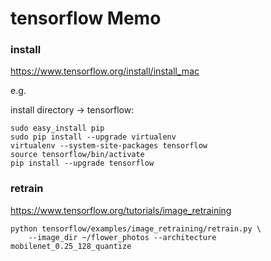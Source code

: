 # tensorflow Memo

### install

https://www.tensorflow.org/install/install_mac


e.g.

install directory -> tensorflow:
```
sudo easy_install pip
sudo pip install --upgrade virtualenv
virtualenv --system-site-packages tensorflow
source tensorflow/bin/activate
pip install --upgrade tensorflow
```


### retrain

https://www.tensorflow.org/tutorials/image_retraining

```
python tensorflow/examples/image_retraining/retrain.py \
    --image_dir ~/flower_photos --architecture mobilenet_0.25_128_quantize
```
